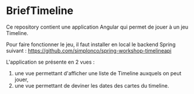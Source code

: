 # BriefTimeline

Ce repository contient une application Angular qui permet de jouer à un jeu Timeline.

Pour faire fonctionner le jeu, il faut installer en local le backend Spring suivant : 
https://github.com/simplonco/spring-workshop-timelineapi

L'application se présente en 2 vues : 
1) une vue permettant d'afficher une liste de Timeline auxquels on peut jouer, 
2) une vue permettant de deviner les dates des cartes du timeline.
